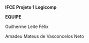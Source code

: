 **IFCE**
**Projeto 1 Logicomp**

**EQUIPE**

Guilherme Leite Félix

Amadeu Mateus de Vasconcelos Neto